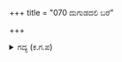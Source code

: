 +++
title = "070 ದುಗುಡದಲಿ ಬರೆ"

+++

<details><summary>ಗದ್ಯ (ಕ.ಗ.ಪ) </summary>

70. ಆಗ ಭೀಮಸೇನು ದುಃಖದಿಂದ ಬರಲು, ಅವನನ್ನು ಆಲಿಂಗಿಸಿ 'ವಿಷಾದವೇಕೆ ? ವೃಥಾ ಮನಸ್ಸಿಗೆ ಬೇಸರವನ್ನು ತಂದುಕೊಳ್ಳಬೇಡ. ಇದು ನಮ್ಮ ಪೂರ್ವಜನಾದ ನಹುಷನಿಗೆ ಬಂದ ಸಂಕಟ. ಇನ್ನು ನಮ್ಮ ಪಾಡೇನು ?' ಎಂದು ಧರ್ಮಜನು ಸಂತೈಸಿದನು.
</details>
